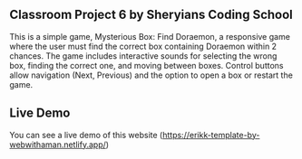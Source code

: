 ## Classroom Project 6 by Sheryians Coding School

This is a simple game, Mysterious Box: Find Doraemon, a responsive game where the user must find the correct box containing Doraemon within 2 chances. The game includes interactive sounds for selecting the wrong box, finding the correct one, and moving between boxes. Control buttons allow navigation (Next, Previous) and the option to open a box or restart the game.

## Live Demo

You can see a live demo of this website (https://erikk-template-by-webwithaman.netlify.app/)
